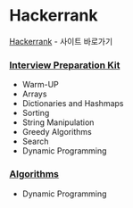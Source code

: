 # Hackerrank
[Hackerrank](https://www.hackerrank.com/)   - 사이트 바로가기

### [Interview Preparation Kit](./Interview%20Preparation%20Kit/)

- Warm-UP
- Arrays
- Dictionaries and Hashmaps
- Sorting
- String Manipulation
- Greedy Algorithms
- Search
- Dynamic Programming



### [Algorithms](./Algorithms/)
- Dynamic Programming

